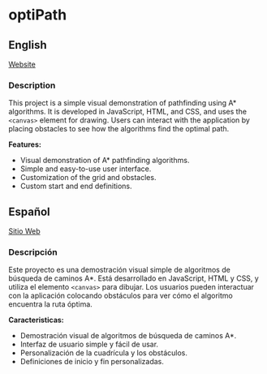 # optiPath

## English

[Website](https://optipath.francosanchez.com.ar)

### Description

This project is a simple visual demonstration of pathfinding using A\* algorithms. It is developed in JavaScript, HTML, and CSS, and uses the `<canvas>` element for drawing. Users can interact with the application by placing obstacles to see how the algorithms find the optimal path.

**Features:**

- Visual demonstration of A\* pathfinding algorithms.
- Simple and easy-to-use user interface.
- Customization of the grid and obstacles.
- Custom start and end definitions.

## Español

[Sitio Web](https://optipath.francosanchez.com.ar)

### Descripción

Este proyecto es una demostración visual simple de algoritmos de búsqueda de caminos A\*. Está desarrollado en JavaScript, HTML y CSS, y utiliza el elemento `<canvas>` para dibujar. Los usuarios pueden interactuar con la aplicación colocando obstáculos para ver cómo el algoritmo encuentra la ruta óptima.

**Caracteristicas:**

- Demostración visual de algoritmos de búsqueda de caminos A\*.
- Interfaz de usuario simple y fácil de usar.
- Personalización de la cuadrícula y los obstáculos.
- Definiciones de inicio y fin personalizadas.

